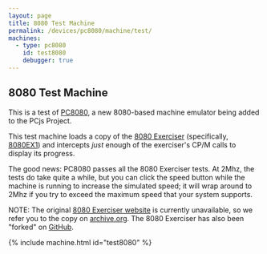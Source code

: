 ```yaml
---
layout: page
title: 8080 Test Machine
permalink: /devices/pc8080/machine/test/
machines:
  - type: pc8080
    id: test8080
    debugger: true
---
```


8080 Test Machine
---

This is a test of [PC8080](/modules/pc8080/), a new 8080-based machine emulator being added to the
PCjs Project.

This test machine loads a copy of the
[8080 Exerciser](https://web.archive.org/web/20151006085348/http://www.idb.me.uk/sunhillow/8080.html)
(specifically, [8080EX1](/devices/pc8080/rom/test/8080EX1.MAC)) and intercepts *just* enough of the exerciser's
CP/M calls to display its progress.

The good news: PC8080 passes all the 8080 Exerciser tests.  At 2Mhz, the tests do take quite a while,
but you can click the speed button while the machine is running to increase the simulated speed; it will
wrap around to 2Mhz if you try to exceed the maximum speed that your system supports.

NOTE: The original [8080 Exerciser website](http://www.idb.me.uk/sunhillow/8080.html) is currently unavailable,
so we refer you to the copy on
[archive.org](https://web.archive.org/web/20151006085348/http://www.idb.me.uk/sunhillow/8080.html).
The 8080 Exerciser has also been "forked" on [GitHub](https://github.com/begoon/8080ex1).

{% include machine.html id="test8080" %}
